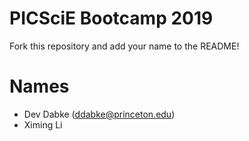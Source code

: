 # PICSciE Bootcamp 2019
Fork this repository and add your name to the README!

# Names
 - Dev Dabke (ddabke@princeton.edu)
 - Ximing Li
